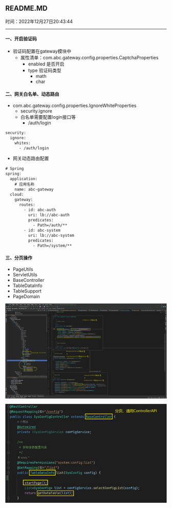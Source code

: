 ## README.MD

时间：2022年12月27日20:43:44

---

#### 一、开启验证码

- 验证码配置在gateway模块中
  - 属性清单：com.abc.gateway.config.properties.CaptchaProperties
    - enabled   是否开启
    - type         验证码类型
      - math
      - char

#### 二、网关白名单、动态路由

- com.abc.gateway.config.properties.IgnoreWhiteProperties
  - security.ignore
  - 白名单需要配置login接口等
    - /auth/login

```
security:
  ignore:
    whites:
      - /auth/login
```

- 网关动态路由配置

```
# Spring
spring:
  application:
    # 应用名称
    name: abc-gateway
  cloud:
    gateway:
      routes:
        - id: abc-auth
          uri: lb://abc-auth
          predicates:
            - Path=/auth/**
        - id: abc-system
          uri: lb://abc-system
          predicates:
            - Path=/system/**
```



#### 三、分页操作

- PageUtils
- ServletUtils
- BaseController
- TableDataInfo
- TableSupport
- PageDomain

![01_分页原理](https://github.com/MagicFollower/abc-cloud/blob/main/doc/images/01_%E5%88%86%E9%A1%B5%E6%93%8D%E4%BD%9C.png?raw=true)

![02_分页实际操作.png](https://github.com/MagicFollower/abc-cloud/blob/main/doc/images/02_%E5%88%86%E9%A1%B5%E5%AE%9E%E9%99%85%E6%93%8D%E4%BD%9C.png?raw=true)







